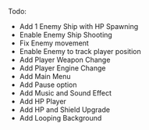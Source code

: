 Todo:
- Add 1 Enemy Ship with HP Spawning
- Enable Enemy Ship Shooting
- Fix Enemy movement
- Enable Enemy to track player position
- Add Player Weapon Change 
- Add Player Engine Change
- Add Main Menu
- Add Pause option
- Add Music and Sound Effect
- Add HP Player
- Add HP and Shield Upgrade
- Add Looping Background
